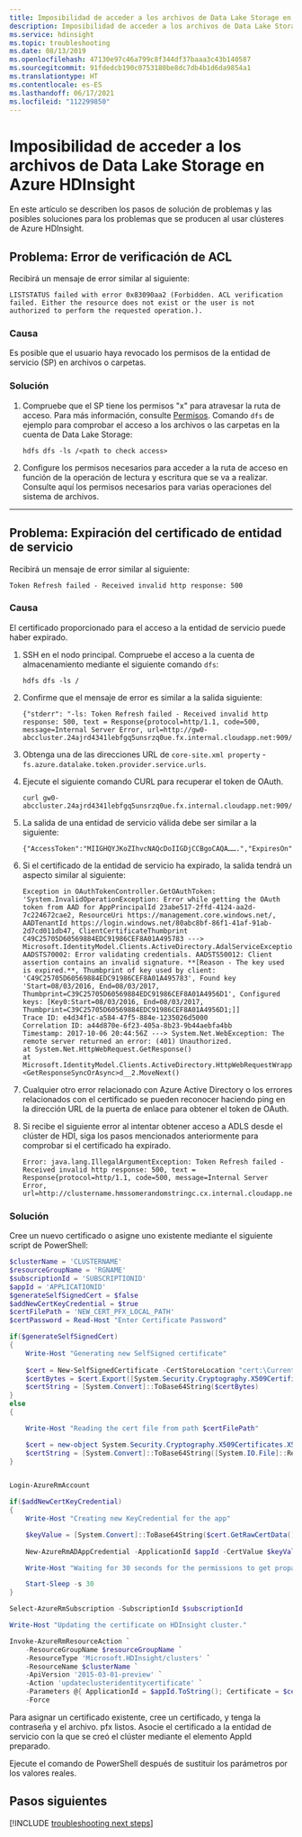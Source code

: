 ```yaml
---
title: Imposibilidad de acceder a los archivos de Data Lake Storage en Azure HDInsight
description: Imposibilidad de acceder a los archivos de Data Lake Storage en Azure HDInsight
ms.service: hdinsight
ms.topic: troubleshooting
ms.date: 08/13/2019
ms.openlocfilehash: 47130e97c46a799c8f344df37baaa3c43b140587
ms.sourcegitcommit: 91fdedcb190c0753180be8dc7db4b1d6da9854a1
ms.translationtype: HT
ms.contentlocale: es-ES
ms.lasthandoff: 06/17/2021
ms.locfileid: "112299850"
---
```

# <a name="unable-to-access-data-lake-storage-files-in-azure-hdinsight"></a>Imposibilidad de acceder a los archivos de Data Lake Storage en Azure HDInsight

En este artículo se describen los pasos de solución de problemas y las posibles soluciones para los problemas que se producen al usar clústeres de Azure HDInsight.

## <a name="issue-acl-verification-failed"></a>Problema: Error de verificación de ACL

Recibirá un mensaje de error similar al siguiente:

```
LISTSTATUS failed with error 0x83090aa2 (Forbidden. ACL verification failed. Either the resource does not exist or the user is not authorized to perform the requested operation.).
```

### <a name="cause"></a>Causa

Es posible que el usuario haya revocado los permisos de la entidad de servicio (SP) en archivos o carpetas.

### <a name="resolution"></a>Solución

1. Compruebe que el SP tiene los permisos "x" para atravesar la ruta de acceso. Para más información, consulte [Permisos](https://hdinsight.github.io/ClusterCRUD/ADLS/adls-create-permission-setup.html). Comando `dfs` de ejemplo para comprobar el acceso a los archivos o las carpetas en la cuenta de Data Lake Storage:

    ```
    hdfs dfs -ls /<path to check access>
    ```

1. Configure los permisos necesarios para acceder a la ruta de acceso en función de la operación de lectura y escritura que se va a realizar. Consulte aquí los permisos necesarios para varias operaciones del sistema de archivos.

---

## <a name="issue-service-principal-certificate-expiry"></a>Problema: Expiración del certificado de entidad de servicio

Recibirá un mensaje de error similar al siguiente:

```
Token Refresh failed - Received invalid http response: 500
```

### <a name="cause"></a>Causa

El certificado proporcionado para el acceso a la entidad de servicio puede haber expirado.

1. SSH en el nodo principal. Compruebe el acceso a la cuenta de almacenamiento mediante el siguiente comando `dfs`:

    ```
    hdfs dfs -ls /
    ```

1. Confirme que el mensaje de error es similar a la salida siguiente:

    ```
    {"stderr": "-ls: Token Refresh failed - Received invalid http response: 500, text = Response{protocol=http/1.1, code=500, message=Internal Server Error, url=http://gw0-abccluster.24ajrd4341lebfgq5unsrzq0ue.fx.internal.cloudapp.net:909/api/oauthtoken}}...
    ```

1. Obtenga una de las direcciones URL de `core-site.xml property` - `fs.azure.datalake.token.provider.service.urls`.

1. Ejecute el siguiente comando CURL para recuperar el token de OAuth.

    ```
    curl gw0-abccluster.24ajrd4341lebfgq5unsrzq0ue.fx.internal.cloudapp.net:909/api/oauthtoken
    ```

1. La salida de una entidad de servicio válida debe ser similar a la siguiente:

    ```
    {"AccessToken":"MIIGHQYJKoZIhvcNAQcDoIIGDjCCBgoCAQA…….","ExpiresOn":1500447750098}
    ```

1. Si el certificado de la entidad de servicio ha expirado, la salida tendrá un aspecto similar al siguiente:

    ```
    Exception in OAuthTokenController.GetOAuthToken: 'System.InvalidOperationException: Error while getting the OAuth token from AAD for AppPrincipalId 23abe517-2ffd-4124-aa2d-7c224672cae2, ResourceUri https://management.core.windows.net/, AADTenantId https://login.windows.net/80abc8bf-86f1-41af-91ab-2d7cd011db47, ClientCertificateThumbprint C49C25705D60569884EDC91986CEF8A01A495783 ---> Microsoft.IdentityModel.Clients.ActiveDirectory.AdalServiceException: AADSTS70002: Error validating credentials. AADSTS50012: Client assertion contains an invalid signature. **[Reason - The key used is expired.**, Thumbprint of key used by client: 'C49C25705D60569884EDC91986CEF8A01A495783', Found key 'Start=08/03/2016, End=08/03/2017, Thumbprint=C39C25705D60569884EDC91986CEF8A01A4956D1', Configured keys: [Key0:Start=08/03/2016, End=08/03/2017, Thumbprint=C39C25705D60569884EDC91986CEF8A01A4956D1;]]
    Trace ID: e4d34f1c-a584-47f5-884e-1235026d5000
    Correlation ID: a44d870e-6f23-405a-8b23-9b44aebfa4bb
    Timestamp: 2017-10-06 20:44:56Z ---> System.Net.WebException: The remote server returned an error: (401) Unauthorized.
    at System.Net.HttpWebRequest.GetResponse()
    at Microsoft.IdentityModel.Clients.ActiveDirectory.HttpWebRequestWrapper.<GetResponseSyncOrAsync>d__2.MoveNext()
    ```

1. Cualquier otro error relacionado con Azure Active Directory o los errores relacionados con el certificado se pueden reconocer haciendo ping en la dirección URL de la puerta de enlace para obtener el token de OAuth.

1. Si recibe el siguiente error al intentar obtener acceso a ADLS desde el clúster de HDI, siga los pasos mencionados anteriormente para comprobar si el certificado ha expirado.

    ```
    Error: java.lang.IllegalArgumentException: Token Refresh failed - Received invalid http response: 500, text = Response{protocol=http/1.1, code=500, message=Internal Server Error, url=http://clustername.hmssomerandomstringc.cx.internal.cloudapp.net:909/api/oauthtoken}
    ```

### <a name="resolution"></a>Solución

Cree un nuevo certificado o asigne uno existente mediante el siguiente script de PowerShell:

```powershell
$clusterName = 'CLUSTERNAME'
$resourceGroupName = 'RGNAME'
$subscriptionId = 'SUBSCRIPTIONID'
$appId = 'APPLICATIONID'
$generateSelfSignedCert = $false
$addNewCertKeyCredential = $true
$certFilePath = 'NEW_CERT_PFX_LOCAL_PATH'
$certPassword = Read-Host "Enter Certificate Password"

if($generateSelfSignedCert)
{
    Write-Host "Generating new SelfSigned certificate"
    
    $cert = New-SelfSignedCertificate -CertStoreLocation "cert:\CurrentUser\My" -Subject "CN=hdinsightAdlsCert" -KeySpec KeyExchange
    $certBytes = $cert.Export([System.Security.Cryptography.X509Certificates.X509ContentType]::Pkcs12, $certPassword);
    $certString = [System.Convert]::ToBase64String($certBytes)
}
else
{

    Write-Host "Reading the cert file from path $certFilePath"

    $cert = new-object System.Security.Cryptography.X509Certificates.X509Certificate2($certFilePath, $certPassword)
    $certString = [System.Convert]::ToBase64String([System.IO.File]::ReadAllBytes($certFilePath))
}


Login-AzureRmAccount

if($addNewCertKeyCredential)
{
    Write-Host "Creating new KeyCredential for the app"

    $keyValue = [System.Convert]::ToBase64String($cert.GetRawCertData())
    
    New-AzureRmADAppCredential -ApplicationId $appId -CertValue $keyValue -EndDate $cert.NotAfter -StartDate $cert.NotBefore

    Write-Host "Waiting for 30 seconds for the permissions to get propagated"

    Start-Sleep -s 30
}

Select-AzureRmSubscription -SubscriptionId $subscriptionId

Write-Host "Updating the certificate on HDInsight cluster."

Invoke-AzureRmResourceAction `
    -ResourceGroupName $resourceGroupName `
    -ResourceType 'Microsoft.HDInsight/clusters' `
    -ResourceName $clusterName `
    -ApiVersion '2015-03-01-preview' `
    -Action 'updateclusteridentitycertificate' `
    -Parameters @{ ApplicationId = $appId.ToString(); Certificate = $certString; CertificatePassword = $certPassword.ToString() } `
    -Force

```

Para asignar un certificado existente, cree un certificado, y tenga la contraseña y el archivo. pfx listos. Asocie el certificado a la entidad de servicio con la que se creó el clúster mediante el elemento AppId preparado.

Ejecute el comando de PowerShell después de sustituir los parámetros por los valores reales.

## <a name="next-steps"></a>Pasos siguientes

[!INCLUDE [troubleshooting next steps](../includes/hdinsight-troubleshooting-next-steps.md)]